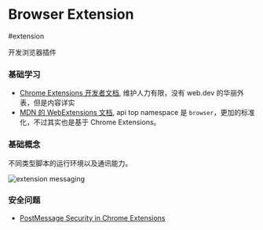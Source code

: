 Browser Extension
===
#extension

开发浏览器插件

### 基础学习

- [Chrome Extensions 开发者文档](https://developer.chrome.com/extensions), 维护人力有限，没有 web.dev 的华丽外表，但是内容详实
- [MDN 的 WebExtensions 文档](https://developer.mozilla.org/en-US/docs/Mozilla/Add-ons/WebExtensions), api top namespace 是 `browser`，更加的标准化，不过其实也是基于 Chrome Extensions。

### 基础概念

不同类型脚本的运行环境以及通讯能力。

![extension messaging](https://i.loli.net/2020/08/12/Oc8pbMvsH1gl6BZ.png)

### 安全问题

- [PostMessage Security in Chrome Extensions](https://owasp.org/www-chapter-london/assets/slides/OWASPLondon_PostMessage_Security_in_Chrome_Extensions.pdf)